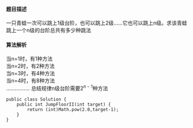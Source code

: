 #### 题目描述
一只青蛙一次可以跳上1级台阶，也可以跳上2级……它也可以跳上n级。求该青蛙跳上一个n级的台阶总共有多少种跳法
#### 算法解析
当n=1时，有1种方法<br>
当n=2时，有2种方法<br>
当n=3时，有4种方法<br>
当n=4时，有8种方法<br>
................
总结规律n级台阶需要$2^{n-1}$种方法
```
public class Solution {
    public int JumpFloorII(int target) {
        return (int)Math.pow(2.0,target-1);
    }
}
```
